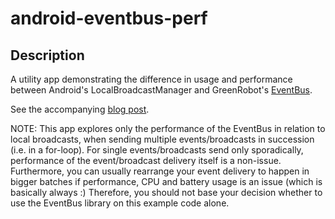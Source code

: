 # android-eventbus-perf

## Description

A utility app demonstrating the difference in usage and performance between Android's LocalBroadcastManager and GreenRobot's [EventBus](http://greenrobot.org/eventbus/).

See the accompanying [blog post](http://www.codeflow.fi/2016/10/26/comparison-of-eventbus-and-androids-local-broadcasts/).

NOTE: This app explores only the performance of the EventBus in relation to local broadcasts, when sending multiple events/broadcasts in succession (i.e. in a for-loop). For single events/broadcasts send only sporadically, performance of the event/broadcast delivery itself is a non-issue. Furthermore, you can usually rearrange your event delivery to happen in bigger batches if performance, CPU and battery usage is an issue (which is basically always :) Therefore, you should not base your decision whether to use the EventBus library on this example code alone.
